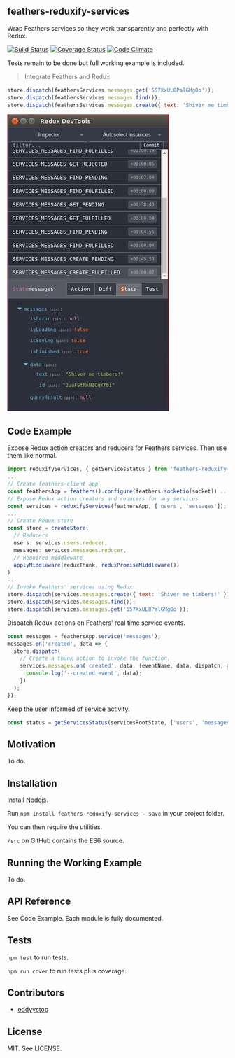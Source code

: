 ## feathers-reduxify-services

Wrap Feathers services so they work transparently and perfectly with Redux.

[![Build Status](https://travis-ci.org/eddyystop/feathers-reduxify-services.svg?branch=master)](https://travis-ci.org/eddyystop/feathers-reduxify-services)
[![Coverage Status](https://coveralls.io/repos/github/eddyystop/feathers-reduxify-services/badge.svg?branch=master)](https://coveralls.io/github/eddyystop/feathers-reduxify-services?branch=master)
[![Code Climate](https://codeclimate.com/github/eddyystop/feathers-reduxify-services.png)](https://codeclimate.com/github/eddyystop/feathers-reduxify-services)

Tests remain to be done but full working example is included.

> Integrate Feathers and Redux

```javascript
store.dispatch(feathersServices.messages.get('557XxUL8PalGMgOo'));
store.dispatch(feathersServices.messages.find());
store.dispatch(feathersServices.messages.create({ text: 'Shiver me timbers!' }));
```

[](https://chrome.google.com/webstore/detail/redux-devtools/lmhkpmbekcpmknklioeibfkpmmfibljd?utm_source=chrome-app-launcher-info-dialog)
![](./docs/screen-shot.jpg)

## Code Example

Expose Redux action creators and reducers for Feathers services. Then use them like normal.

```javascript
import reduxifyServices, { getServicesStatus } from 'feathers-reduxify-services';
...
// Create feathers-client app
const feathersApp = feathers().configure(feathers.socketio(socket)) ...
// Expose Redux action creators and reducers for any services
const services = reduxifyServices(feathersApp, ['users', 'messages']);
...
// Create Redux store
const store = createStore(
  // Reducers
  users: services.users.reducer,
  messages: services.messages.reducer,
  // Required middleware
  applyMiddleware(reduxThunk, reduxPromiseMiddleware())
)
...
// Invoke Feathers' services using Redux.
store.dispatch(services.messages.create({ text: 'Shiver me timbers!' }));
store.dispatch(services.messages.find());
store.dispatch(services.messages.get('557XxUL8PalGMgOo'));
```

Dispatch Redux actions on Feathers' real time service events.

```javascript
const messages = feathersApp.service('messages');
messages.on('created', data => {
  store.dispatch(
    // Create a thunk action to invoke the function.
    services.messages.on('created', data, (eventName, data, dispatch, getState) => {
      console.log('--created event', data);
    })
  );
});
```

Keep the user informed of service activity.

```javascript
const status = getServicesStatus(servicesRootState, ['users', 'messages']).message;
```

## Motivation

To do.

## Installation

Install [Nodejs](https://nodejs.org/en/).

Run `npm install feathers-reduxify-services --save` in your project folder.

You can then require the utilities.

`/src` on GitHub contains the ES6 source.

## Running the Working Example

To do.

## API Reference

See Code Example.
Each module is fully documented.

## Tests

`npm test` to run tests.

`npm run cover` to run tests plus coverage.

## Contributors

- [eddyystop](https://github.com/eddyystop)

## License

MIT. See LICENSE.